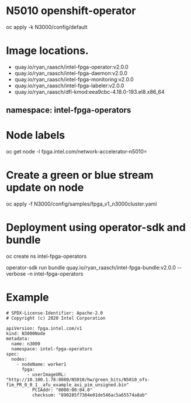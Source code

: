 # N5010 openshift-operator

oc apply -k N3000/config/default

# Image locations.

* quay.io/ryan_raasch/intel-fpga-operator:v2.0.0
* quay.io/ryan_raasch/intel-fpga-daemon:v2.0.0
* quay.io/ryan_raasch/intel-fpga-monitoring:v2.0.0
* quay.io/ryan_raasch/intel-fpga-labeler:v2.0.0
* quay.io/ryan_raasch/dfl-kmod:eea9cbc-4.18.0-193.el8.x86_64

## namespace: intel-fpga-operators

# Node labels
oc get node  -l fpga.intel.com/network-accelerator-n5010=

# Create a green or blue stream update on node
oc apply -f N3000/config/samples/fpga_v1_n3000cluster.yaml

# Deployment using operator-sdk and bundle
oc create ns intel-fpga-operators

operator-sdk run bundle quay.io/ryan_raasch/intel-fpga-bundle:v2.0.0 --verbose -n intel-fpga-operators


# Example
```
# SPDX-License-Identifier: Apache-2.0
# Copyright (c) 2020 Intel Corporation

apiVersion: fpga.intel.com/v1
kind: N3000Node
metadata:
  name: n3000
  namespace: intel-fpga-operators
spec:
  nodes:
    - nodeName: worker1
      fpga:
        - userImageURL: "http://10.100.1.78:8080/N5010/hw/green_bits/N5010_ofs-fim_PR_0_0_1__afu_example_axi_pim_unsigned.bin"
          PCIAddr: "0000:00:04.0"
          checksum: "890285f7304e01de546ac5a65574a8ab"
```
